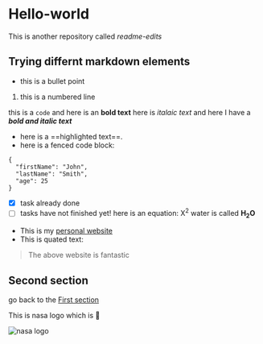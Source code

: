 # Hello-world
This is another repository called *readme-edits*
## Trying differnt markdown elements
- this is a bullet point
1. this is a numbered line

this is a `code`
and here is an **bold text** 
here is *italaic text* 
and here I have a ***bold and italic text***
- here is a ==highlighted text==.
- here is a fenced code block:
```
{
  "firstName": "John",
  "lastName": "Smith",
  "age": 25
}
```
- [x] task already done
- [ ] tasks have not finished yet!
here is an equation:
X<sup>2</sup>
water is called **H<sub>2</sub>O**
- This is my [personal website](https://www.ehsanjalilvand.ir)
- This is quated text:
> The above website is fantastic
## Second section
go back to the [First section](https://github.com/ehsanj25/Hello-world/edit/readme-edit/README.md#hello-world)

This is nasa logo which is 🥇

![nasa logo](https://upload.wikimedia.org/wikipedia/commons/e/e5/NASA_logo.svg)
